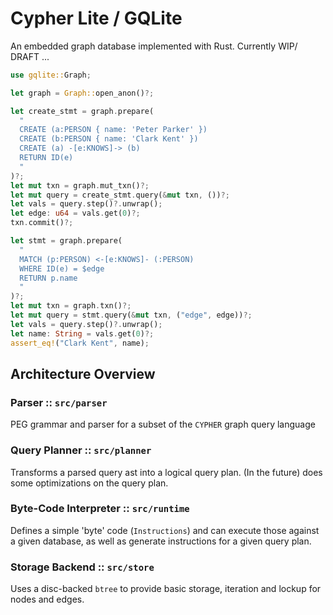# Cypher Lite / GQLite

An embedded graph database implemented with Rust. Currently WIP/ DRAFT ...

```rust
use gqlite::Graph;

let graph = Graph::open_anon()?;

let create_stmt = graph.prepare(
  "
  CREATE (a:PERSON { name: 'Peter Parker' })
  CREATE (b:PERSON { name: 'Clark Kent' })
  CREATE (a) -[e:KNOWS]-> (b)
  RETURN ID(e)
  "
)?;
let mut txn = graph.mut_txn()?;
let mut query = create_stmt.query(&mut txn, ())?;
let vals = query.step()?.unwrap();
let edge: u64 = vals.get(0)?;
txn.commit()?;

let stmt = graph.prepare(
  "
  MATCH (p:PERSON) <-[e:KNOWS]- (:PERSON)
  WHERE ID(e) = $edge
  RETURN p.name
  "
)?;
let mut txn = graph.txn()?;
let mut query = stmt.query(&mut txn, ("edge", edge))?;
let vals = query.step()?.unwrap();
let name: String = vals.get(0)?;
assert_eq!("Clark Kent", name);
```


## Architecture Overview


### Parser :: `src/parser`

PEG grammar and parser for a subset of the `CYPHER` graph query language

### Query Planner :: `src/planner`

Transforms a parsed query ast into a logical query plan. (In the future) does some
optimizations on the query plan.

### Byte-Code Interpreter :: `src/runtime`

Defines a simple 'byte' code (`Instructions`) and can execute those against a given
database, as well as generate instructions for a given query plan.

### Storage Backend :: `src/store`

Uses a disc-backed `btree` to provide basic storage, iteration and lockup for nodes and
edges.
